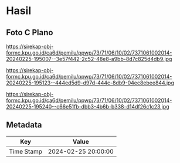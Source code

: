 # Hasil

## Foto C Plano

https://sirekap-obj-formc.kpu.go.id/ca6d/pemilu/ppwp/73/71/06/10/02/7371061002014-20240225-195007--3e57f442-2c52-48e8-a9bb-8d7c825d4db9.jpg

https://sirekap-obj-formc.kpu.go.id/ca6d/pemilu/ppwp/73/71/06/10/02/7371061002014-20240225-195123--444ed5d9-d97d-444c-8db9-04ec8ebee844.jpg

https://sirekap-obj-formc.kpu.go.id/ca6d/pemilu/ppwp/73/71/06/10/02/7371061002014-20240225-195240--c66e51fb-dbb3-4b6b-b338-d14df26c1c23.jpg


## Metadata

| Key        | Value               |
| ---------- | ------------------- |
| Time Stamp | 2024-02-25 20:00:00 |




